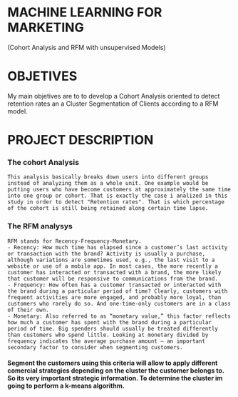 # MACHINE LEARNING FOR MARKETING
(Cohort Analysis and RFM with unsupervised Models)

# OBJETIVES
My main objetives are to to develop a Cohort Analysis oriented to detect retention rates an a Cluster Segmentation of Clients according to a RFM model. 

# PROJECT DESCRIPTION
### The cohort Analysis 
    This analysis basically breaks down users into different groups instead of analyzing them as a whole unit. One example would be putting users who have become customers at approximately the same time into one group or cohort. That is exactly the case i analized in this study in order to detect "Retention rates". That is which percentage of the cohort is still being retained along certain time lapse.

### The RFM analysys
    RFM stands for Recency-Frequency-Monetary. 
    - Recency: How much time has elapsed since a customer’s last activity or transaction with the brand? Activity is usually a purchase, although variations are sometimes used, e.g., the last visit to a website or use of a mobile app. In most cases, the more recently a customer has interacted or transacted with a brand, the more likely that customer will be responsive to communications from the brand.
    - Frequency: How often has a customer transacted or interacted with the brand during a particular period of time? Clearly, customers with frequent activities are more engaged, and probably more loyal, than customers who rarely do so. And one-time-only customers are in a class of their own.
    - Monetary: Also referred to as “monetary value,” this factor reflects how much a customer has spent with the brand during a particular period of time. Big spenders should usually be treated differently than customers who spend little. Looking at monetary divided by frequency indicates the average purchase amount – an important secondary factor to consider when segmenting customers.

#### Segment the customers using this criteria will allow to apply different comercial strategies depending on the cluster the customer belongs to. So its very important strategic information. To determine the cluster im going to perform a k-means algorithm.